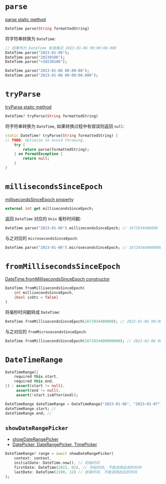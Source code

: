 # `parse`

[parse static method](https://api.flutter.dev/flutter/dart-core/DateTime/parse.html)

```dart
DateTime parse(String formattedString)
```

将字符串转换为 `DateTime`:

```dart
// 结果均为 DateTime 标准格式 2023-01-06 00:00:00.000
DateTime.parse("2023-01-06");
DateTime.parse("20230106");
DateTime.parse("+20230106");

DateTime.parse("2023-01-06 00:00:00");
DateTime.parse("2023-01-06 00:00:00.000");
```

# `tryParse`

[tryParse static method](https://api.flutter.dev/flutter/dart-core/DateTime/tryParse.html)

```dart
DateTime? tryParse(String formattedString)
```

将字符串转换为 `DateTime`, 如果转换过程中有错误则返回 `null`:

```dart
static DateTime? tryParse(String formattedString) { 
// TODO: Optimize to avoid throwing. 
	try { 
		return parse(formattedString); 
	} on FormatException { 
		return null; 
	} 
}
```

# `millisecondsSinceEpoch`

[millisecondsSinceEpoch property](https://api.flutter.dev/flutter/dart-core/DateTime/millisecondsSinceEpoch.html)

```dart
external int get millisecondsSinceEpoch;
```

返回 `DateTime` 对应的 `Unix` 毫秒时间戳:

```dart
DateTime.parse("2023-01-06").millisecondsSinceEpoch; // 1672934400000
```

与之对应的 `microsecondsSinceEpoch`:

```dart
DateTime.parse("2023-01-06").microsecondsSinceEpoch; // 1672934400000000
```

# `fromMillisecondsSinceEpoch`

[DateTime.fromMillisecondsSinceEpoch constructor](https://api.flutter.dev/flutter/dart-core/DateTime/DateTime.fromMillisecondsSinceEpoch.html)

```dart
DateTime.fromMillisecondsSinceEpoch(
	int millisecondsSinceEpoch,
	{bool isUtc = false}
)
```

将毫秒时间戳转成 `DateTime`:

```dart
DateTime.fromMillisecondsSinceEpoch(1672934400000); // 2023-01-06 00:00:00.000
```

与之对应的 `fromMicrosecondsSinceEpoch`:

```dart
DateTime.fromMillisecondsSinceEpoch(1672934400000000); // 2023-01-06 00:00:00.000
```

# `DateTimeRange`

```dart
DateTimeRange({
	required this.start,
	required this.end, 
}) : assert(start != null),
	 assert(end != null),
	 assert(!start.isAfter(end));
```

```dart
DateTimeRange dateTimeRange = DateTimeRange("2023-01-06", "2023-01-07");
dateTimeRange.start; // 
dateTimeRange.end; // 
```

## `showDateRangePicker`

* [showDateRangePicker](https://api.flutter.dev/flutter/material/showDateRangePicker.html)
* [DatePicker, DateRangePicker, TimePicker](https://medium.com/flutter-taipei/%E4%BE%86%E5%90%A7-flutter-12-datepicker-daterangepicker-timepicker-f3c5ac473865)

```dart
DateTimeRange? range = await showDateRangePicker(
	context: context,
	initialDate: DateTime.now(), // 初始时间
	firstDate: DateTime(2023, 01), // 开始时间, 不能选择此前的时间
	lastDate: DateTime(2100, 12) // 结束时间, 不能选择此后的时间
);
```